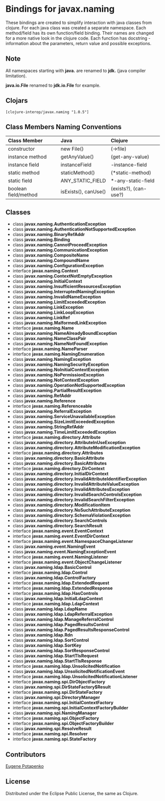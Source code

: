 # Bindings for javax.naming

These bindings are created to simplify interaction with java classes from clojure.
For each java class was created a separate namespace.
Each method/field has its own function/field binding.
Their names are changed for a more native look in the clojure code. Each function has docstring - information about the parameters, return value and possible exceptions.

## Note

All namespaces starting with **java.** are renamed to **jdk.** (java compiler limitation). 

**java.io.File** renamed to **jdk.io.File** for example. 




## Clojars

```
[clojure-interop/javax.naming "1.0.5"]
```

## Class Members Naming Conventions

| Class Member | Java | Clojure |
|:--|:--|:--|
| constructor | new File() | (->file) |
| instance method | getAnyValue() | (get-any-value) |
| instance field | instanceField | -instance-field |
| static method | staticMethod() | (*static-method) |
| static field | ANY_STATIC_FIELD | *-any-static-field |
| boolean field/method | isExists(), canUse() | (exists?), (can-use?) |

## Classes

- class **javax.naming.AuthenticationException**
- class **javax.naming.AuthenticationNotSupportedException**
- class **javax.naming.BinaryRefAddr**
- class **javax.naming.Binding**
- class **javax.naming.CannotProceedException**
- class **javax.naming.CommunicationException**
- class **javax.naming.CompositeName**
- class **javax.naming.CompoundName**
- class **javax.naming.ConfigurationException**
- interface **javax.naming.Context**
- class **javax.naming.ContextNotEmptyException**
- class **javax.naming.InitialContext**
- class **javax.naming.InsufficientResourcesException**
- class **javax.naming.InterruptedNamingException**
- class **javax.naming.InvalidNameException**
- class **javax.naming.LimitExceededException**
- class **javax.naming.LinkException**
- class **javax.naming.LinkLoopException**
- class **javax.naming.LinkRef**
- class **javax.naming.MalformedLinkException**
- interface **javax.naming.Name**
- class **javax.naming.NameAlreadyBoundException**
- class **javax.naming.NameClassPair**
- class **javax.naming.NameNotFoundException**
- interface **javax.naming.NameParser**
- interface **javax.naming.NamingEnumeration**
- class **javax.naming.NamingException**
- class **javax.naming.NamingSecurityException**
- class **javax.naming.NoInitialContextException**
- class **javax.naming.NoPermissionException**
- class **javax.naming.NotContextException**
- class **javax.naming.OperationNotSupportedException**
- class **javax.naming.PartialResultException**
- class **javax.naming.RefAddr**
- class **javax.naming.Reference**
- interface **javax.naming.Referenceable**
- class **javax.naming.ReferralException**
- class **javax.naming.ServiceUnavailableException**
- class **javax.naming.SizeLimitExceededException**
- class **javax.naming.StringRefAddr**
- class **javax.naming.TimeLimitExceededException**
- interface **javax.naming.directory.Attribute**
- class **javax.naming.directory.AttributeInUseException**
- class **javax.naming.directory.AttributeModificationException**
- interface **javax.naming.directory.Attributes**
- class **javax.naming.directory.BasicAttribute**
- class **javax.naming.directory.BasicAttributes**
- interface **javax.naming.directory.DirContext**
- class **javax.naming.directory.InitialDirContext**
- class **javax.naming.directory.InvalidAttributeIdentifierException**
- class **javax.naming.directory.InvalidAttributeValueException**
- class **javax.naming.directory.InvalidAttributesException**
- class **javax.naming.directory.InvalidSearchControlsException**
- class **javax.naming.directory.InvalidSearchFilterException**
- class **javax.naming.directory.ModificationItem**
- class **javax.naming.directory.NoSuchAttributeException**
- class **javax.naming.directory.SchemaViolationException**
- class **javax.naming.directory.SearchControls**
- class **javax.naming.directory.SearchResult**
- interface **javax.naming.event.EventContext**
- interface **javax.naming.event.EventDirContext**
- interface **javax.naming.event.NamespaceChangeListener**
- class **javax.naming.event.NamingEvent**
- class **javax.naming.event.NamingExceptionEvent**
- interface **javax.naming.event.NamingListener**
- interface **javax.naming.event.ObjectChangeListener**
- class **javax.naming.ldap.BasicControl**
- interface **javax.naming.ldap.Control**
- class **javax.naming.ldap.ControlFactory**
- interface **javax.naming.ldap.ExtendedRequest**
- interface **javax.naming.ldap.ExtendedResponse**
- interface **javax.naming.ldap.HasControls**
- class **javax.naming.ldap.InitialLdapContext**
- interface **javax.naming.ldap.LdapContext**
- class **javax.naming.ldap.LdapName**
- class **javax.naming.ldap.LdapReferralException**
- class **javax.naming.ldap.ManageReferralControl**
- class **javax.naming.ldap.PagedResultsControl**
- class **javax.naming.ldap.PagedResultsResponseControl**
- class **javax.naming.ldap.Rdn**
- class **javax.naming.ldap.SortControl**
- class **javax.naming.ldap.SortKey**
- class **javax.naming.ldap.SortResponseControl**
- class **javax.naming.ldap.StartTlsRequest**
- class **javax.naming.ldap.StartTlsResponse**
- interface **javax.naming.ldap.UnsolicitedNotification**
- class **javax.naming.ldap.UnsolicitedNotificationEvent**
- interface **javax.naming.ldap.UnsolicitedNotificationListener**
- interface **javax.naming.spi.DirObjectFactory**
- class **javax.naming.spi.DirStateFactory$Result**
- interface **javax.naming.spi.DirStateFactory**
- class **javax.naming.spi.DirectoryManager**
- interface **javax.naming.spi.InitialContextFactory**
- interface **javax.naming.spi.InitialContextFactoryBuilder**
- class **javax.naming.spi.NamingManager**
- interface **javax.naming.spi.ObjectFactory**
- interface **javax.naming.spi.ObjectFactoryBuilder**
- class **javax.naming.spi.ResolveResult**
- interface **javax.naming.spi.Resolver**
- interface **javax.naming.spi.StateFactory**

## Contributors

[Eugene Potapenko](https://github.com/potapenko/)

## License

Distributed under the Eclipse Public License, the same as Clojure.
